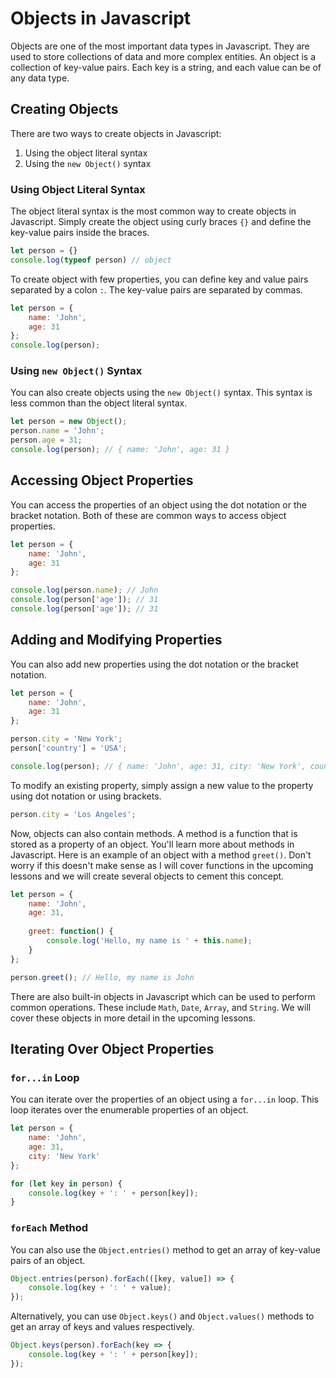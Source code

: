 # Objects in Javascript

Objects are one of the most important data types in Javascript. They are used to store collections of data and more complex entities. An object is a collection of key-value pairs. Each key is a string, and each value can be of any data type.

## Creating Objects

There are two ways to create objects in Javascript:

1. Using the object literal syntax
2. Using the `new Object()` syntax

### Using Object Literal Syntax

The object literal syntax is the most common way to create objects in Javascript. Simply create the object using curly braces `{}` and define the key-value pairs inside the braces.

```javascript
let person = {}
console.log(typeof person) // object
```

To create object with few properties, you can define key and value pairs separated by a colon `:`. The key-value pairs are separated by commas.

```javascript
let person = {
    name: 'John',
    age: 31
};
console.log(person);
```

### Using `new Object()` Syntax

You can also create objects using the `new Object()` syntax. This syntax is less common than the object literal syntax.

```javascript
let person = new Object();
person.name = 'John';
person.age = 31;
console.log(person); // { name: 'John', age: 31 }
```

## Accessing Object Properties

You can access the properties of an object using the dot notation or the bracket notation. Both of these are common ways to access object properties.

```javascript
let person = {
    name: 'John',
    age: 31
};

console.log(person.name); // John
console.log(person['age']); // 31
console.log(person['age']); // 31
```

## Adding and Modifying Properties

You can also add new properties using the dot notation or the bracket notation.

```javascript
let person = {
    name: 'John',
    age: 31
};

person.city = 'New York';
person['country'] = 'USA';

console.log(person); // { name: 'John', age: 31, city: 'New York', country: 'USA' }
```

To modify an existing property, simply assign a new value to the property using dot notation or using brackets.

```javascript
person.city = 'Los Angeles';
```

Now, objects can also contain methods. A method is a function that is stored as a property of an object. You'll learn more about methods in Javascript. Here is an example of an object with a method `greet()`. Don't worry if this doesn't make sense as I will cover functions in the upcoming lessons and we will create several objects to cement this concept.

```javascript
let person = {
    name: 'John',
    age: 31,
    
    greet: function() {
        console.log('Hello, my name is ' + this.name);
    }
};

person.greet(); // Hello, my name is John
```

There are also built-in objects in Javascript which can be used to perform common operations. These include `Math`, `Date`, `Array`, and `String`. We will cover these objects in more detail in the upcoming lessons.

## Iterating Over Object Properties

### `for...in` Loop

You can iterate over the properties of an object using a `for...in` loop. This loop iterates over the enumerable properties of an object.

```javascript
let person = {
    name: 'John',
    age: 31,
    city: 'New York'
};

for (let key in person) {
    console.log(key + ': ' + person[key]);
}
```

### `forEach` Method

You can also use the `Object.entries()` method to get an array of key-value pairs of an object.

```javascript
Object.entries(person).forEach(([key, value]) => {
    console.log(key + ': ' + value);
});
```

Alternatively, you can use `Object.keys()` and `Object.values()` methods to get an array of keys and values respectively.

```javascript
Object.keys(person).forEach(key => {
    console.log(key + ': ' + person[key]);
});
```
